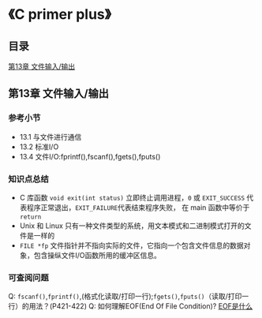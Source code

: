 # 《C primer plus》

## 目录

[第13章 文件输入/输出](#第13章-文件输入输出)

## 第13章 文件输入/输出

### 参考小节

- 13.1 与文件进行通信
- 13.2 标准I/O
- 13.4 文件I/O:fprintf(),fscanf(),fgets(),fputs()

### 知识点总结

- C 库函数 `void exit(int status)` 立即终止调用进程，`0` 或 `EXIT_SUCCESS` 代表程序正常退出，`EXIT_FAILURE`代表结束程序失败， 在 main 函数中等价于 `return`
- Unix 和 Linux 只有一种文件类型的系统，用文本模式和二进制模式打开的文件是一样的
- `FILE *fp` 文件指针并不指向实际的文件，它指向一个包含文件信息的数据对象，包含操纵文件I/O函数所用的缓冲区信息。

### 可查阅问题

Q: `fscanf()`,`fprintf()`,(格式化读取/打印一行);`fgets()`,`fputs()`（读取/打印一行）的用法？(P421-422)
Q: 如何理解EOF(End Of File Condition)?   [EOF是什么](http://ruanyifeng.com/blog/2011/11/eof.html)
